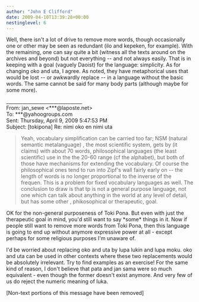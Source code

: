 ```yaml
---
author: "John E Clifford"
date: 2009-04-10T13:39:28+00:00
nestinglevel: 6
---
```

Well, there isn't a lot of drive to remove more words, though occasionally one or other may be seen as redundant (ilo and kepeken, for example). With the remaining, one can say quite a bit (witness all the texts around on the archives and beyond) but not everything -- and not always easily. That is in keeping with a goal (vaguely Daoist) for the language: simplicity. As for changing oko and uta, I agree. As noted, they have metaphorical uses that would be lost -- or awkwardly replace -- in a language without the basic words. The same cannot be said for many body parts (although maybe for some more).  
  
  
  
  
\_\_\_\_\_\_\_\_\_\_\_\_\_\_\_\_\_\_\_\_\_\_\_\_\_\_\_\_\_\_\_\_  
From: jan\_sewe <\*\*\*@laposte.net>  
To: \*\*\*@yahoogroups.com  
Sent: Thursday, April 9, 2009 5:47:53 PM  
Subject: \[tokipona\] Re: nimi oko en nimi uta  

> Yeah, vocabulary simplification can be carried too far; NSM (natural semantic metalanguage) , the most scientific system, gets by (it claims) with about 70 words, philosophical languages (the least scientific) use in the the 20-60 range (cf the alphabet), but both of those have mechanisms for extending the vocabulary. Of course the philosophical ones tend to run into Zipf's wall fairly early on -- the length of words is no longer proportional to the inverse of the frequen. This is a problem for fixed vocabulary languages as well. The conclusion to draw is that tp is not a general purpose language, not one which can talk about anything in the world at any level of detail, but has some other , phikosophical or therapeutic, goal.  
> 

OK for the non-general purposeness of Toki Pona. But even with just the therapeutic goal in mind, you'd still want to say \*some\* things in it. Now if people still want to remove more words from Toki Pona, then this language is going to end up without anymore expressive power at all - except perhaps for some religious purposes I'm unaware of.  
  
I'd be worried about replacing oko and uta by lupa lukin and lupa moku. oko and uta can be used in other contexts where these two replacements would be absolutely irrelevant. Try to find examples as an exercise! For the same kind of reason, I don't believe that pata and jan sama were so much equivalent - even though the former doesn't exist anymore. And very few of us do reject the numeric meaning of luka.  
  
  
  
  
  
  
  
\[Non-text portions of this message have been removed\]